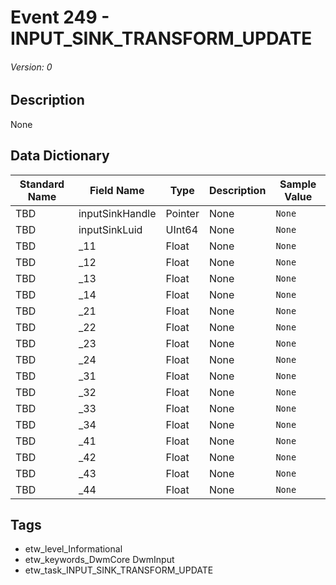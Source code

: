 # Event 249 - INPUT_SINK_TRANSFORM_UPDATE
###### Version: 0

## Description
None

## Data Dictionary
|Standard Name|Field Name|Type|Description|Sample Value|
|---|---|---|---|---|
|TBD|inputSinkHandle|Pointer|None|`None`|
|TBD|inputSinkLuid|UInt64|None|`None`|
|TBD|_11|Float|None|`None`|
|TBD|_12|Float|None|`None`|
|TBD|_13|Float|None|`None`|
|TBD|_14|Float|None|`None`|
|TBD|_21|Float|None|`None`|
|TBD|_22|Float|None|`None`|
|TBD|_23|Float|None|`None`|
|TBD|_24|Float|None|`None`|
|TBD|_31|Float|None|`None`|
|TBD|_32|Float|None|`None`|
|TBD|_33|Float|None|`None`|
|TBD|_34|Float|None|`None`|
|TBD|_41|Float|None|`None`|
|TBD|_42|Float|None|`None`|
|TBD|_43|Float|None|`None`|
|TBD|_44|Float|None|`None`|

## Tags
* etw_level_Informational
* etw_keywords_DwmCore DwmInput
* etw_task_INPUT_SINK_TRANSFORM_UPDATE